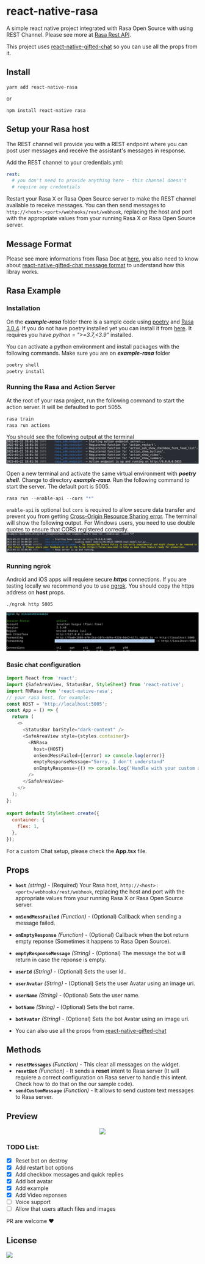 # react-native-rasa

A simple react native project integrated with Rasa Open Source with using REST Channel. Please see more at [Rasa Rest API](https://rasa.com/docs/rasa/connectors/your-own-website/#rest-channels).

This project uses [react-native-gifted-chat](https://github.com/FaridSafi/react-native-gifted-chat) so you can use all the props from it.

## Install

```
yarn add react-native-rasa
```

or

```
npm install react-native rasa
```

## Setup your Rasa host

The REST channel will provide you with a REST endpoint where you can post user messages and receive the assistant's messages in response.

Add the REST channel to your credentials.yml:

```yml
rest:
  # you don't need to provide anything here - this channel doesn't
  # require any credentials
```

Restart your Rasa X or Rasa Open Source server to make the REST channel available to receive messages. You can then send messages to `http://<host>:<port>/webhooks/rest/webhook`, replacing the host and port with the appropriate values from your running Rasa X or Rasa Open Source server.

## Message Format

Please see more informations from Rasa Doc at [here](https://rasa.com/docs/rasa/connectors/your-own-website/#rest-channels), you also need to know about [react-native-gifted-chat message format](https://github.com/FaridSafi/react-native-gifted-chat#message-object) to understand how this libray works.

## Rasa Example
### Installation

On the ***example-rasa*** folder there is a sample code using [poetry](https://python-poetry.org) and [Rasa 3.0.4](https://rasa.com/docs/rasa/). If you do not have poetry installed yet you can install it from [here](https://python-poetry.org/docs/#installation). It requires you have *python = ">=3.7,<3.9"* installed.

You can activate a python environment and install packages with the following commands. Make sure you are on ***example-rasa*** folder
```python
poetry shell
poetry install
```

### Running the Rasa and Action Server

At the root of your rasa project, run the following command to start the action server. It will be defaulted to port 5055.

```python
rasa train
rasa run actions
```

You should see the following output at the terminal
![action-server-img](preview/action-server.png)

Open a new terminal and activate the same virtual environment with ***poetry shell***. Change to directory ***example-rasa***. Run the following command to start the server. The default port is 5005.

```python
rasa run --enable-api --cors "*"
```

`enable-api` is optional but `cors` is required to allow secure data transfer and prevent you from getting [Cross-Origin Resource Sharing error](https://developer.mozilla.org/en-US/docs/Web/HTTP/CORS/Errors). The terminal will show the following output. For Windows users, you need to use double quotes to ensure that CORS registered correctly.
![api-server-img](preview/enable-api.png)

### Running ngrok
Android and iOS apps will requiere secure ***https*** connections. If you are testing locally we recommend you to use [ngrok](https://ngrok.com/). You should copy the https address on **host** props.

```
./ngrok http 5005
```

![action-server-img](preview/ngrok.png)


### Basic chat configuration

```javascript
import React from 'react';
import {SafeAreaView, StatusBar, StyleSheet} from 'react-native';
import RNRasa from 'react-native-rasa';
// your rasa host, for example:
const HOST = 'http://localhost:5005';
const App = () => {
  return (
    <>
      <StatusBar barStyle="dark-content" />
      <SafeAreaView style={styles.container}>
        <RNRasa
          host={HOST}
          onSendMessFailed={(error) => console.log(error)}
          emptyResponseMessage="Sorry, I don't understand"
          onEmptyResponse={() => console.log('Handle with your custom action')}
        />
      </SafeAreaView>
    </>
  );
};

export default StyleSheet.create({
  container: {
    flex: 1,
  },
});
```

For a custom Chat setup, please check the **App.tsx** file.

## Props
- **`host`** _(string)_ - (Required) Your Rasa host, `http://<host>:<port>/webhooks/rest/webhook`, replacing the host and port with the appropriate values from your running Rasa X or Rasa Open Source server.
- **`onSendMessFailed`** _(Function)_ - (Optional) Callback when sending a message failed.
- **`onEmptyResponse`** _(Function)_ - (Optional) Callback when the bot return empty reponse (Sometimes it happens to Rasa Open Source).
- **`emptyResponseMessage`** _(String)_ - (Optional) The message the bot will return in case the reponse is empty.
- **`userId`** _(String)_ - (Optional) Sets the user Id..
- **`userAvatar`** _(String)_ - (Optional) Sets the user Avatar using an image uri.
- **`userName`** _(String)_ - (Optional) Sets the user name.
- **`botName`** _(String)_ - (Optional) Sets the bot name.
- **`botAvatar`** _(String)_ - (Optional) Sets the bot Avatar using an image uri.


- You can also use all the props from [react-native-gifted-chat](https://github.com/FaridSafi/react-native-gifted-chat)

## Methods
- **`resetMessages`** _(Function)_ - This clear all messages on the widget.
- **`resetBot`** _(Function)_ - It sends a **reset** intent to Rasa server (It will requiere a correct configuration on Rasa server to handle this intent. Check how to do that on the our sample code).
- **`sendCustomMessage`** _(Function)_ - It allows to send custom text messages to Rasa server.

## Preview
  
<p align="center">
  <img src="preview/demo.gif" width="200" align="center"/>
</p>

### TODO List:

- [x] Reset bot on destroy
- [x] Add restart bot options
- [x] Add checkbox messages and quick replies
- [x] Add bot avatar
- [x] Add example
- [x] Add Video reponses
- [ ] Voice support
- [ ] Allow that users attach files and images

PR are welcome ❤️

## License

  <a title='License' href="https://github.com/hungvu193/react-native-rasa/blob/master/LICENSE" height="18">
    <img src='https://img.shields.io/badge/license-MIT-blue.svg' />
  </a>

